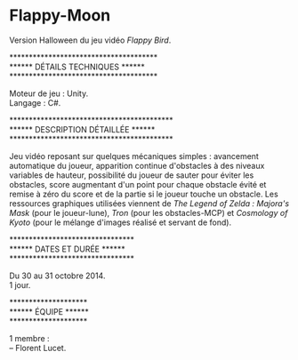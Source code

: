 # Flappy-Moon
Version Halloween du jeu vidéo <i>Flappy Bird</i>.

**************************************<br>
****** DÉTAILS TECHNIQUES ******<br>
**************************************<br>

Moteur de jeu : Unity.<br>
Langage : C#.

******************************************<br>
****** DESCRIPTION DÉTAILLÉE ******<br>
******************************************<br>

Jeu vidéo reposant sur quelques mécaniques simples : avancement automatique du joueur, apparition continue d'obstacles à des niveaux variables de hauteur, possibilité du joueur de sauter pour éviter les obstacles, score augmentant d'un point pour chaque obstacle évité et remise à zéro du score et de la partie si le joueur touche un obstacle. Les ressources graphiques utilisées viennent de <i>The Legend of Zelda : Majora's Mask</i> (pour le joueur-lune), <i>Tron</i> (pour les obstacles-MCP) et <i>Cosmology of Kyoto</i> (pour le mélange d'images réalisé et servant de fond).

********************************<br>
****** DATES ET DURÉE ******<br>
********************************<br>

Du 30 au 31 octobre 2014.<br>
1 jour.

********************<br>
****** ÉQUIPE ******<br>
********************<br>

1 membre :<br>
– Florent Lucet.
